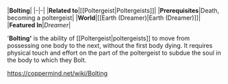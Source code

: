 |**Bolting**|
|-|-|
|**Related to**|[[Poltergeist\|Poltergeists]]|
|**Prerequisites**|Death, becoming a poltergeist|
|**World**|[[Earth (Dreamer)\|Earth (Dreamer)]]|
|**Featured In**|*Dreamer*|

'**Bolting'** is the ability of [[Poltergeist\|poltergeists]] to move from possessing one body to the next, without the first body dying. It requires physical touch and effort on the part of the poltergeist to subdue the soul in the body to which they Bolt.



https://coppermind.net/wiki/Bolting